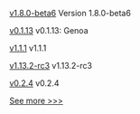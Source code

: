 
[v1.8.0-beta6](https://github.com/hyperledger-labs/hlf-operator/releases/tag/v1.8.0-beta6) Version 1.8.0-beta6

[v0.1.13](https://github.com/hyperledger/solang/releases/tag/v0.1.13) v0.1.13: Genoa

[v1.1.1](https://github.com/hyperledger/firefly-ui/releases/tag/v1.1.1) v1.1.1

[v1.13.2-rc3](https://github.com/hyperledger/indy-node/releases/tag/v1.13.2-rc3) v1.13.2-rc3

[v0.2.4](https://github.com/hyperledger/aries-framework-javascript/releases/tag/v0.2.4) v0.2.4


[See more >>>](https://start-here.hyperledger.org/releases)
